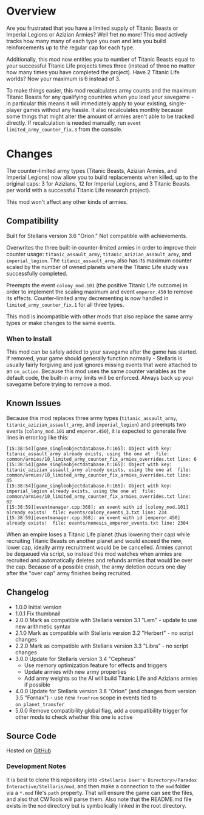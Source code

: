 # Overview

Are you frustrated that you have a limited supply of Titanic Beasts or Imperial Legions or Azizian Armies?  Well fret no more!  This mod actively tracks how many many of each type you own and lets you build reinforcements up to the regular cap for each type.

Additionally, this mod now entitles you to number of Titanic Beasts equal to your successful Titanic Life projects times three (instead of three no matter how many times you have completed the project).  Have 2 Titanic Life worlds?  Now your maximum is 6 instead of 3.

To make things easier, this mod recalculates army counts and the maximum Titanic Beasts for any qualifying countries when you load your savegame - in particular this means it will immediately apply to your existing, single-player games without any hassle.  It also recalculates monthly because some things that might alter the amount of armies aren't able to be tracked directly.  If recalculation is needed manually, run `event limited_army_counter_fix.3` from the console.

# Changes

The counter-limited army types (Titanic Beasts, Azizian Armies, and Imperial Legions) now allow you to build replacements when killed, up to the original caps: 3 for Azizians, 12 for Imperial Legions, and 3 Titanic Beasts per world with a successful Titanic Life research project).

This mod won't affect any other kinds of armies.

## Compatibility

Built for Stellaris version 3.6 "Orion."  Not compatible with achievements.

Overwrites the three built-in counter-limited armies in order to improve their counter usage: `titanic_assault_army`, `titanic_azizian_assault_army`, and `imperial_legion`.  The `titanic_assault_army` also has its maximum counter scaled by the number of owned planets where the Titanic Life study was successfully completed.

Preempts the event `colony_mod.101` (the positive Titanic Life outcome) in order to implement the scaling maximum and event `emperor.450` to remove its effects.  Counter-limited army decrementing is now handled in `limited_army_counter_fix.1` for all three types.

This mod is incompatible with other mods that also replace the same army types or make changes to the same events.

### When to Install

This mod can be safely added to your savegame after the game has started.  If removed, your game should generally function normally - Stellaris is usually fairly forgiving and just ignores missing events that were attached to an `on_action`.  Because this mod uses the same counter variables as the default code, the built-in army limits will be enforced.  Always back up your savegame before trying to remove a mod.

## Known Issues

Because this mod replaces three army types (`titanic_assault_army`, `titanic_azizian_assault_army`, and `imperial_legion`) and preempts two events (`colony_mod.101` and `emperor.450`), it is expected to generate five lines in error.log like this:

```
[15:38:54][game_singleobjectdatabase.h:165]: Object with key: titanic_assault_army already exists, using the one at  file: common/armies/10_limited_army_counter_fix_armies_overrides.txt line: 6
[15:38:54][game_singleobjectdatabase.h:165]: Object with key: titanic_azizian_assault_army already exists, using the one at  file: common/armies/10_limited_army_counter_fix_armies_overrides.txt line: 45
[15:38:54][game_singleobjectdatabase.h:165]: Object with key: imperial_legion already exists, using the one at  file: common/armies/10_limited_army_counter_fix_armies_overrides.txt line: 82
[15:38:59][eventmanager.cpp:368]: an event with id [colony_mod.101] already exists!  file: events/colony_events_3.txt line: 234
[15:38:59][eventmanager.cpp:368]: an event with id [emperor.450] already exists!  file: events/nemesis_emperor_events.txt line: 2304
```

When an empire loses a Titanic Life planet (thus lowering their cap) while recruiting Titanic Beasts on another planet and would exceed the new, lower cap, ideally army recruitment would be be cancelled.  Armies cannot be dequeued via script, so instead this mod watches when armies are recruited and automatically deletes and refunds armies that would be over the cap.  Because of a possible crash, the army deletion occurs one day after the "over cap" army finishes being recruited.

## Changelog

* 1.0.0 Initial version
* 1.0.1 Fix thumbnail
* 2.0.0 Mark as compatible with Stellaris version 3.1 "Lem" - update to use new arithmetic syntax
* 2.1.0 Mark as compatible with Stellaris version 3.2 "Herbert" - no script changes
* 2.2.0 Mark as compatible with Stellaris version 3.3 "Libra" - no script changes
* 3.0.0 Update for Stellaris version 3.4 "Cepheus"
    * Use memory optimization feature for effects and triggers
    * Update armies with new army properties
    * Add army weights so the AI will build Titanic Life and Azizians armies if possible
* 4.0.0 Update for Stellaris version 3.6 "Orion" (and changes from version 3.5 "Fornax") - use new `fromfrom` scope in events tied to `on_planet_transfer`
* 5.0.0 Remove compatibility global flag, add a compatibility trigger for other mods to check whether this one is active

## Source Code

Hosted on [GitHub](https://github.com/corsairmarks/limited_army_counter_fix)

### Development Notes

It is best to clone this repository into `<Stellaris User's Directory>/Paradox Interactive/Stellaris/mod`, and then make a connection to the `mod` folder via a `*.mod` file's `path` property.  That will ensure the game can see the files, and also that CWTools will parse them.  Also note that the README.md file exists in the `mod` directory but is symbolically linked in the root directory.